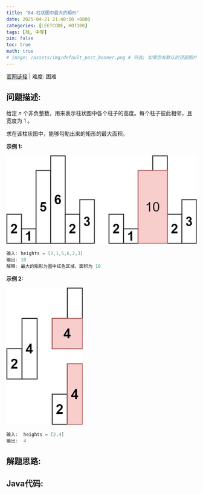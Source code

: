 ```yaml
---
title: "84-柱状图中最大的矩形"
date: 2025-04-21 21:40:50 +0800
categories: [LEETCODE, HOT100]
tags: [栈, 中等]
pin: false
toc: true
math: true
# image: /assets/img/default_post_banner.png # 可选: 如果您有默认的顶部图片，取消注释并修改路径
---
```


[官网链接](https://leetcode.cn/problems/largest-rectangle-in-histogram/) \| 难度: 困难

## 问题描述: 

给定 *n* 个非负整数，用来表示柱状图中各个柱子的高度。每个柱子彼此相邻，且宽度为 1 。

求在该柱状图中，能够勾勒出来的矩形的最大面积。

**示例 1:**

![img](../../../../assets/img/posts/p84_0.jpg)

```java
输入: heights = [2,1,5,6,2,3]
输出: 10
解释: 最大的矩形为图中红色区域，面积为 10
```

**示例 2:**

![img](../../../../assets/img/posts/p84_1.jpg)

```java
输入:  heights = [2,4]
输出:  4
```

## 解题思路: 



## Java代码: 
